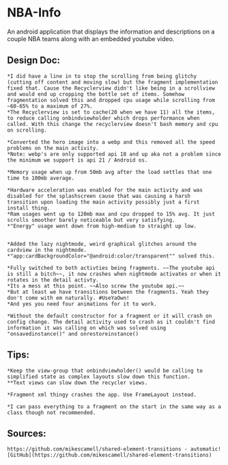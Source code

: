 # NBA-Info
An android application that displays the information and descriptions on a couple NBA teams along with an embedded youtube video.

## Design Doc:

    *I did have a line in to stop the scrolling from being glitchy (cutting off content and moving slow) but the fragment implementation fixed that. Cause the Recyclerview didn't like being in a scrollview and would end up cropping the bottle set of items. Somehow fragmentation solved this and dropped cpu usage while scrolling from ~60-65% to a maximum of 27%.
    *The Recyclerview is set to cache(20 when we have 11) all the items, to reduce calling onbindviewholder which drops performance when called. With this change the recyclerview doesn't bash memory and cpu on scrolling.

    *Converted the hero image into a webp and this removed all the speed problems on the main activity.
    *Note: webp's are only supported api 18 and up aka not a problem since the minimum we support is api 21 / Android os.

    *Memory usage when up from 50mb avg after the load settles that one time to 100mb average.

    *Hardware acceleration was enabled for the main activity and was disabled for the splashscreen cause that was causing a harsh transition upon loading the main activity possibly just a first install thing.
    *Ram usages went up to 120mb max and cpu dropped to 15% avg. It just scrolls smoother barely noticeable but very satisfying.
    *"Energy" usage went down from high-medium to straight up low.


    *Added the lazy nightmode, weird graphical glitches around the cardview in the nightmode.
    *"app:cardBackgroundColor="@android:color/transparent"" solved this.

    *Fully switched to both activties being fragments. ~~The youtube api is still a bitch~~, it now crashes when nightmode activates or when it rotates in the detail activty.
    *Its a mess at this point. ~~Also screw the youtube api.~~
    *But at least we have transitions between the fragments. Yeah they don't come with em naturally. #UseYaOwn!
    *And yes you need four animations for it to work.

    *Without the default constructor for a fragment or it will crash on config change. The detail activity used to crash as it couldn't find information it was calling on which was solved using "onsavedinstance()" and onrestoreinstance()

## Tips:

    *Keep the view-group that onbindviewholder() would be calling to simplified state as complex layouts slow down this function.
    **Text views can slow down the recycler views.

    *Fragment xml thingy crashes the app. Use FrameLayout instead.

    *I can pass everything to a fragment on the start in the same way as a class though not recommended.

## Sources:
    https://github.com/mikescamell/shared-element-transitions - automatic!
    [GitHub](https://github.com/mikescamell/shared-element-transitions)
